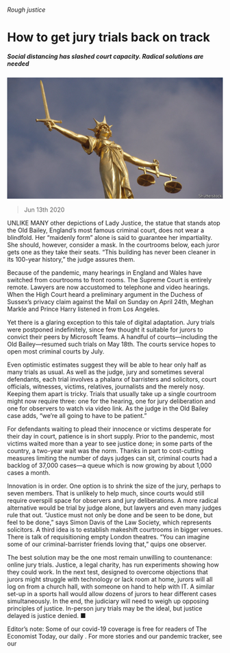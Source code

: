 ###### Rough justice

# How to get jury trials back on track 

##### Social distancing has slashed court capacity. Radical solutions are needed 

![image](images/20200613_BRP503.jpg) 

> Jun 13th 2020 

UNLIKE MANY other depictions of Lady Justice, the statue that stands atop the Old Bailey, England’s most famous criminal court, does not wear a blindfold. Her “maidenly form” alone is said to guarantee her impartiality. She should, however, consider a mask. In the courtrooms below, each juror gets one as they take their seats. “This building has never been cleaner in its 100-year history,” the judge assures them.

Because of the pandemic, many hearings in England and Wales have switched from courtrooms to front rooms. The Supreme Court is entirely remote. Lawyers are now accustomed to telephone and video hearings. When the High Court heard a preliminary argument in the Duchess of Sussex’s privacy claim against the Mail on Sunday on April 24th, Meghan Markle and Prince Harry listened in from Los Angeles.


Yet there is a glaring exception to this tale of digital adaptation. Jury trials were postponed indefinitely, since few thought it suitable for jurors to convict their peers by Microsoft Teams. A handful of courts—including the Old Bailey—resumed such trials on May 18th. The courts service hopes to open most criminal courts by July.

Even optimistic estimates suggest they will be able to hear only half as many trials as usual. As well as the judge, jury and sometimes several defendants, each trial involves a phalanx of barristers and solicitors, court officials, witnesses, victims, relatives, journalists and the merely nosy. Keeping them apart is tricky. Trials that usually take up a single courtroom might now require three: one for the hearing, one for jury deliberation and one for observers to watch via video link. As the judge in the Old Bailey case adds, “we’re all going to have to be patient.”

For defendants waiting to plead their innocence or victims desperate for their day in court, patience is in short supply. Prior to the pandemic, most victims waited more than a year to see justice done; in some parts of the country, a two-year wait was the norm. Thanks in part to cost-cutting measures limiting the number of days judges can sit, criminal courts had a backlog of 37,000 cases—a queue which is now growing by about 1,000 cases a month.

Innovation is in order. One option is to shrink the size of the jury, perhaps to seven members. That is unlikely to help much, since courts would still require overspill space for observers and jury deliberations. A more radical alternative would be trial by judge alone, but lawyers and even many judges rule that out. “Justice must not only be done and be seen to be done, but feel to be done,” says Simon Davis of the Law Society, which represents solicitors. A third idea is to establish makeshift courtrooms in bigger venues. There is talk of requisitioning empty London theatres. “You can imagine some of our criminal-barrister friends loving that,” quips one observer.

The best solution may be the one most remain unwilling to countenance: online jury trials. Justice, a legal charity, has run experiments showing how they could work. In the next test, designed to overcome objections that jurors might struggle with technology or lack room at home, jurors will all log on from a church hall, with someone on hand to help with IT. A similar set-up in a sports hall would allow dozens of jurors to hear different cases simultaneously. In the end, the judiciary will need to weigh up opposing principles of justice. In-person jury trials may be the ideal, but justice delayed is justice denied. ■

Editor’s note: Some of our covid-19 coverage is free for readers of The Economist Today, our daily . For more stories and our pandemic tracker, see our 

